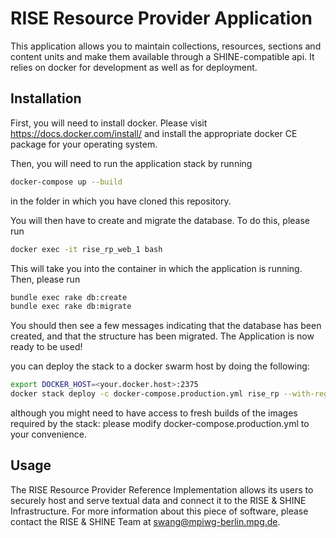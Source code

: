 # RISE Resource Provider Application

This application allows you to maintain collections, resources, sections and 
content units and make them available through a SHINE-compatible api. It relies on docker for development as well as for deployment.

## Installation

First, you will need to install docker. Please visit https://docs.docker.com/install/ and install the appropriate docker CE package for your operating system.

Then, you will need to run the application stack by running
```bash
docker-compose up --build
```
in the folder in which you have cloned this repository.

You will then have to create and migrate the database. To do this, please run

```bash
docker exec -it rise_rp_web_1 bash
```
This will take you into the container in which the application is running. Then, please run

```bash
bundle exec rake db:create
bundle exec rake db:migrate
```
You should then see a few messages indicating that the database has been created, and that the structure has been migrated. The Application is now ready to be used!

you can deploy the stack to a docker swarm host by doing the following:

```bash
export DOCKER_HOST=<your.docker.host>:2375
docker stack deploy -c docker-compose.production.yml rise_rp --with-registry-auth
```
although you might need to have access to fresh builds of the images required by the stack: please modify docker-compose.production.yml to your convenience.

## Usage

The RISE Resource Provider Reference Implementation allows its users to securely host and serve textual data and connect it to the RISE & SHINE Infrastructure. For more information about this piece of software, please contact the RISE & SHINE Team at swang@mpiwg-berlin.mpg.de.

